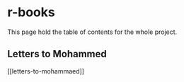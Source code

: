 # r-books

This page hold the table of contents for the whole project.

## Letters to Mohammed

[[letters-to-mohammaed]]
